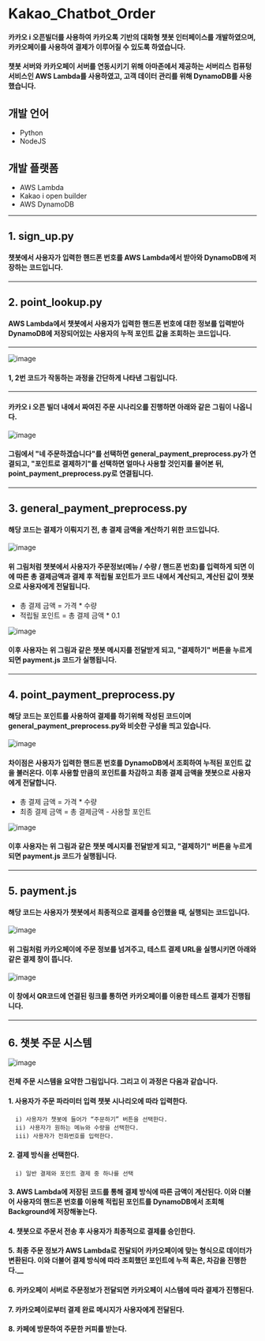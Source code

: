 # Kakao_Chatbot_Order

#### 카카오 i 오픈빌더를 사용하여 카카오톡 기반의 대화형 챗봇 인터페이스를 개발하였으며, 카카오페이를 사용하여 결제가 이루어질 수 있도록 하였습니다.   
#### 챗봇 서버와 카카오페이 서버를 연동시키기 위해 아마존에서 제공하는 서버리스 컴퓨텅 서비스인 AWS Lambda를 사용하였고, 고객 데이터 관리를 위해 DynamoDB를 사용했습니다.

## 개발 언어
  - Python
  - NodeJS
  
## 개발 플랫폼
  - AWS Lambda
  - Kakao i open builder
  - AWS DynamoDB

<hr/>

## 1. sign_up.py
#### 챗봇에서 사용자가 입력한 핸드폰 번호를 AWS Lambda에서 받아와 DynamoDB에 저장하는 코드입니다.

<hr/>

## 2. point_lookup.py
#### AWS Lambda에서 챗봇에서 사용자가 입력한 핸드폰 번호에 대한 정보를 입력받아 DynamoDB에 저장되어있는 사용자의 누적 포인트 값을 조회하는 코드입니다.

<hr/>

![image](https://user-images.githubusercontent.com/55127182/109089643-ece01a00-7754-11eb-80f7-820b9e5a5c95.png)
#### 1, 2번 코드가 작동하는 과정을 간단하게 나타낸 그림입니다.

<hr/>

#### 카카오 i 오픈 빌더 내에서 짜여진 주문 시나리오를 진행하면 아래와 같은 그림이 나옵니다.
![image](https://user-images.githubusercontent.com/55127182/109092429-dab4aa80-7759-11eb-9a6c-d68840f5b588.png)
#### 그림에서 "네 주문하겠습니다"를 선택하면 general_payment_preprocess.py가 연결되고, "포인트로 결제하기"를 선택하면 얼마나 사용할 것인지를 물어본 뒤, point_payment_preprocess.py로 연결됩니다.

<hr/>

## 3. general_payment_preprocess.py
#### 해당 코드는 결제가 이뤄지기 전, 총 결제 금액을 계산하기 위한 코드입니다.   
![image](https://user-images.githubusercontent.com/55127182/109089825-3f213b00-7755-11eb-947c-2211f297f33f.png)
#### 위 그림처럼 챗봇에서 사용자가 주문정보(메뉴 / 수량 / 핸드폰 번호)를 입력하게 되면 이에 따른 총 결제금액과 결제 후 적립될 포인트가 코드 내에서 계산되고, 계산된 값이 챗봇으로 사용자에게 전달됩니다.   
  - 총 결제 금액 = 가격 * 수량
  - 적립될 포인트 = 총 결제 금액 * 0.1    

![image](https://user-images.githubusercontent.com/55127182/109089953-83acd680-7755-11eb-84a2-5cef1520ccb3.png)
#### 이후 사용자는 위 그림과 같은 챗봇 메시지를 전달받게 되고, "결제하기" 버튼을 누르게 되면 payment.js 코드가 실행됩니다.

<hr/>

## 4. point_payment_preprocess.py
#### 해당 코드는 포인트를 사용하여 결제를 하기위해 작성된 코드이며 general_payment_preprocess.py와 비슷한 구성을 띄고 있습니다.   
![image](https://user-images.githubusercontent.com/55127182/109091160-988a6980-7757-11eb-8eff-4036b60ceb10.png)
#### 차이점은 사용자가 입력한 핸드폰 번호를 DynamoDB에서 조회하여 누적된 포인트 값을 불러온다. 이후 사용할 만큼의 포인트를 차감하고 최종 결제 금액을 챗봇으로 사용자에게 전달합니다.
  - 총 결제 금액 = 가격 * 수량
  - 최종 결제 금액 = 총 결제금액 - 사용할 포인트     

![image](https://user-images.githubusercontent.com/55127182/109091090-7f81b880-7757-11eb-9670-1ce16223815c.png)
#### 이후 사용자는 위 그림과 같은 챗봇 메시지를 전달받게 되고, "결제하기" 버튼을 누르게 되면 payment.js 코드가 실행됩니다.

<hr/>

## 5. payment.js
#### 해당 코드는 사용자가 챗봇에서 최종적으로 결제를 승인했을 때, 실행되는 코드입니다.   
![image](https://user-images.githubusercontent.com/55127182/109090522-6debe100-7756-11eb-89a1-e8228eb8e2fa.png)
#### 위 그림처럼 카카오페이에 주문 정보를 넘겨주고, 테스트 결제 URL을 실행시키면 아래와 같은 결제 창이 뜹니다.
![image](https://user-images.githubusercontent.com/55127182/109091010-4fd2b080-7757-11eb-9f79-2d3cd0d42d58.png)
#### 이 창에서 QR코드에 연결된 링크를 통하면 카카오페이를 이용한 테스트 결제가 진행됩니다.

<hr/>

## 6. 챗봇 주문 시스템 
![image](https://user-images.githubusercontent.com/55127182/109091410-12baee00-7758-11eb-912d-e3d4e53b6663.png)
#### 전체 주문 시스템을 요약한 그림입니다. 그리고 이 과정은 다음과 같습니다.      
  #### 1. 사용자가 주문 파라미터 입력 챗봇 시나리오에 따라 입력한다.     

      i) 사용자가 챗봇에 들어가 “주문하기” 버튼을 선택한다.   
      ii) 사용자가 원하는 메뉴와 수량을 선택한다.   
      iii) 사용자가 전화번호를 입력한다.   
      

  #### 2. 결제 방식을 선택한다.   
  
      i) 일반 결제와 포인트 결제 중 하나를 선택   
      
  #### 3. AWS Lambda에 저장된 코드를 통해 결제 방식에 따른 금액이 계산된다. 이와 더불어 사용자의 핸드폰 번호를 이용해 적립된 포인트를 DynamoDB에서 조회해 Background에 저장해놓는다.   
  #### 4. 챗봇으로 주문서 전송 후 사용자가 최종적으로 결제를 승인한다.   
  #### 5. 최종 주문 정보가 AWS Lambda로 전달되어 카카오페이에 맞는 형식으로 데이터가 변환된다. 이와 더불어 결제 방식에 따라 조회했던 포인트에 누적 혹은, 차감을 진행한다.__   
  #### 6. 카카오페이 서버로 주문정보가 전달되면 카카오페이 시스템에 따라 결제가 진행된다.   
  #### 7. 카카오페이로부터 결제 완료 메시지가 사용자에게 전달된다.   
  #### 8. 카페에 방문하여 주문한 커피를 받는다.   


